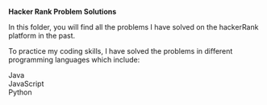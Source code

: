 <strong>Hacker Rank Problem Solutions</strong>

In this folder, you will find all the problems I have solved on the hackerRank platform in the past.

To practice my coding skills, I have solved the problems in different programming languages
which include:

Java<br>
JavaScript<br>
Python<br> 
